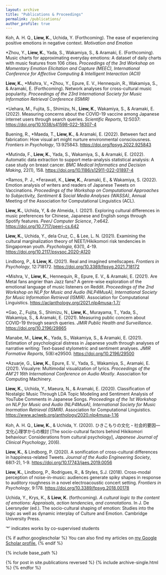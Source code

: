 ```yaml
---
layout: archive
title: "Publications & Proceedings"
permalink: /publications/
author_profile: true
---
```


Koh, A. H. Q., **Liew, K.**, Uchida, Y. (Forthcoming). The ease of experiencing positive emotions in negative context. *Motivation and Emotion*

\*Zhou, Y., **Liew, K.**, Yada, S., Wakamiya, S., & Aramaki, E. (Forthcoming). Music charts for approximating everyday emotions: A dataset of daily charts with music features from 106 cities. *Proceedings of the 3rd Workshop on Momentary Emotion Elicitation and Capture (MEEC), International Conference for Affective Computing & Intelligent Interaction (ACII)*

**Liew, K.**, \*Mishra, V., \*Zhou, Y., Epure, E. V., Hennequin, R., Wakamiya, S., & Aramaki, E. (Forthcoming). Network analyses for cross-cultural music popularity. *Proceedings of the 23rd International Society for Music Information Retrieval Conference (ISMIR)*

\*Uehara, M., Fujita, S., Shimizu, N., **Liew, K**., Wakamiya, S., & Aramaki, E. (2022). Measuring concerns about the COVID-19 vaccine among Japanese internet users through search queries. *Scientific Reports*, 12:5037: https://doi.org/10.1038/s41598-022-18307-4

Buening, R., \*Maeda, T., **Liew, K.**, & Aramaki, E. (2022). Between fact and fabrication: How visual art might nurture environmental consciousness. *Frontiers in Psychology*, 13:925843. https://doi.org/fpsyg.2022.925843

\*Mutinda, F., **Liew, K.**, Yada, S., Wakamiya, S., & Aramaki, E. (2022). Automatic data extraction to support meta-analysis statistical analysis: A case study on breast cancer. *BMC Medical Informatics and Decision Making*, 22(1), 158. https://doi.org/10.1186/s12911-022-01897-4

\*Ramos, P. J., \*Ferawati, K., **Liew, K.**, Aramaki, E., & Wakamiya, S. (2022). Emotion analysis of writers and readers of Japanese Tweets on Vaccinations. *Proceedings of the Workshop on Computational Approaches to Subjectivity, Sentiment & Social Media Analyses (WASSA)*, Annual Meeting of the Association for Computational Linguistics (ACL).

**Liew, K.**, Uchida, Y, & de Almeida, I. (2021). Exploring cultural differences in music preferences for Chinese, Japanese and English songs through Spotify features. *PeerJ Computer Science*, 7:e642. https://doi.org/10.7717/peerj-cs.642 

**Liew, K.**, Uchida, Y., dela Cruz, C., & Lee, L. N. (2021). Examining the cultural marginalization theory of NEET/Hikikomori risk tendencies in Singaporean youth. *Psychologia*, 63(1), 4-19. https://doi.org/10.2117/psysoc.2020-A120

Lindborg, P., & **Liew, K.** (2021). Real and imagined smellscapes. *Frontiers in Psychology*, 12:718172. https://doi.org/10.3389/fpsyg.2021.718172 

\*Mishra, V., **Liew, K.**, Hennequin, R., Epure, E. V., & Aramaki, E. (2021). Are Metal fans angrier than Jazz fans? A genre-wise exploration of the emotional language of music listeners on Reddit. *Proceedings of the 2nd Workshop on NLP for Music and Audio (NLP4MusA), International Society for Music Information Retrieval (ISMIR)*. Association for Computational Linguistics. https://aclanthology.org/2021.nlp4musa-1.7/ 

\*Gao, Z., Fujita, S., Shimizu, N., **Liew, K.**, Murayama, T., Yada, S., Wakamiya, S., & Aramaki, E. (2021). Measuring public concern about COVID-19 through search queries. *JMIR Public Health and Surveillance*. https://doi.org/10.2196/29865 

Manabe, M., **Liew, K.**, Yada, S., Wakamiya, S., & Aramaki, E. (2021). Estimation of psychological distress in Japanese youth through analyses of narrative writing: Text-based stylometric and sentiment analyses. *JMIR Formative Reports*, 5(8):e29500. https://doi.org/10.2196/29500 

\*Azuarje, G., **Liew, K.**, Epure, E. V., Yada, S., Wakamiya, S., Aramaki, E. (2021). Visualyre: Multimodal visualization of lyrics. *Proceedings of the AM’21 16th International Conference on Audio Mostly*. Association for Computing Machinery. 

**Liew, K.**, Uchida, Y., Maeura, N., & Aramaki, E. (2020). Classification of Nostalgic Music Through LDA Topic Modeling and Sentiment Analysis of YouTube Comments in Japanese Songs. *Proceedings of the 1st Workshop on NLP for Music and Audio (NLP4MusA), International Society for Music Inormation Retrieval (ISMIR)*. Association for Computational Linguistics. https://www.aclweb.org/anthology/2020.nlp4musa-1.16 

Koh, A. H. Q., **Liew, K.**, & Uchida, Y. (2020). ひきこもりの文化・社会的要因―文化心理学からの検討 [The socio-cultural factors behind Hikikomori behaviour: Considerations from cultural psychology], *Japanese Journal of Clinical Psychology*, 20(6).

**Liew, K.**, & Lindborg, P. (2020). A sonification of cross-cultural differences in happiness-related Tweets. *Journal of the Audio Engineering Society*, 68(1-2), 1-9. https://doi.org/10.17743/jaes.2019.0056 

**Liew, K.**, Lindborg, P., Rodrigues, R., & Styles, S.J. (2018). Cross-modal perception of noise-in-music: audiences generate spiky shapes in response to auditory roughness in a novel electroacoustic concert setting. *Frontiers in Psychology*, 9:178. https://doi.org/10.3389/fpsyg.2018.00178 

Uchida, Y., Krys, K., & **Liew, K.** (forthcoming). *A cultural logic to the content of emotions: Appraisals, action tendencies, and connotations*. In J. De Leersnyder (ed.). The socio-cultural shaping of emotion: Studies into the logic as well as dynamic interplay of Culture and Emotion. Cambridge University Press.

‘\*’ indicates works by co-supervised students 



{% if author.googlescholar %}
  You can also find my articles on <u><a href="{{author.googlescholar}}">my Google Scholar profile</a>.</u>
{% endif %}

{% include base_path %}

{% for post in site.publications reversed %}
  {% include archive-single.html %}
{% endfor %}
